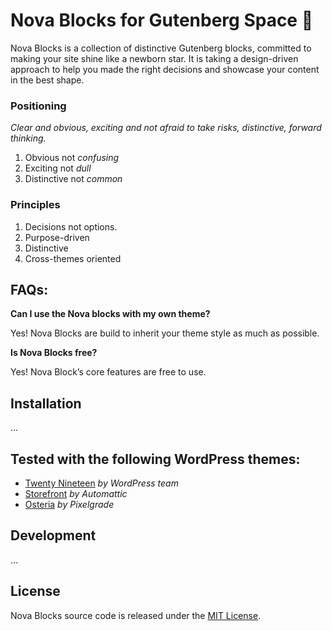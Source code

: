 # Nova Blocks for Gutenberg Space 🌌

Nova Blocks is a collection of distinctive Gutenberg blocks, committed to making your site shine like a newborn star.  It is taking a design-driven approach to help you made the right decisions and showcase your content in the best shape.

### Positioning
*Clear and obvious, exciting and not afraid to take risks, distinctive, forward thinking.*

1. Obvious not *confusing*
2. Exciting not *dull*
3. Distinctive not *common*

### Principles

1. Decisions not options.
2. Purpose-driven
3. Distinctive
4. Cross-themes oriented

## FAQs:

**Can I use the Nova blocks with my own theme?**

Yes! Nova Blocks are build to inherit your theme style as much as possible.

**Is Nova Blocks free?**

Yes! Nova Block’s core features are free to use.

## Installation
...

## Tested with the following WordPress themes:
- [Twenty Nineteen](https://wordpress.org/themes/twentynineteen/) _by WordPress team_
- [Storefront](https://wordpress.org/themes/storefront/) _by Automattic_
- [Osteria](https://pixelgrade.com/themes/osteria/) _by Pixelgrade_

## Development
...

## License
Nova Blocks source code is released under the [MIT License](https://github.com/pixelgrade/nova-blocks/blob/master/LICENSE).
